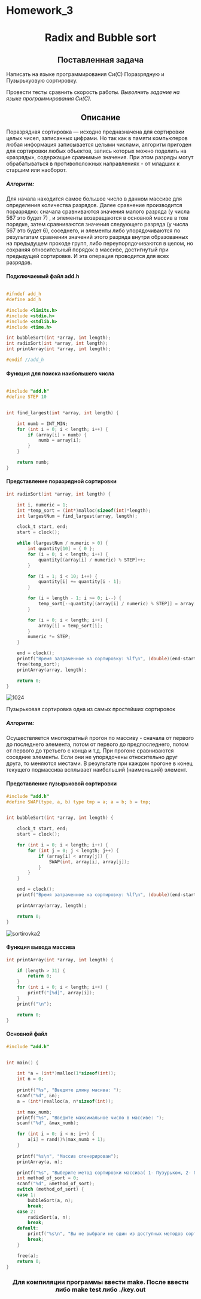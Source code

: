 # Homework_3
<h1 align="center">Radix and Bubble sort</h1>
<h2 align="center">Поставленная задача</h2>
<p>Написать на языке программирования Си(С) Поразрядную и Пузырькуовую сортировку.</p>
Провести тесты сравнить скорость работы.
<i>Выволнить задание на языке программирования Си(С).</i>
<h2 align="center">Описание</h2>
<p>Поразрядная сортировка —  исходно предназначена для сортировки целых чисел, записанных цифрами. Но так как в памяти компьютеров любая информация записывается целыми числами, алгоритм пригоден для сортировки любых объектов, запись которых можно поделить на «разряды», содержащие сравнимые значения. При этом разряды могут обрабатываться в противоположных направлениях - от младших к старшим или наоборот.</p>
<h5>Алгоритм:</h5>
<p>Для начала находится самое большое число в данном массиве для определения количества разрядов. Далее  сравнение производится поразрядно: сначала сравниваются значения малого разряда (у числа 567 это будет 7) , и элементы возвращаются  в основной массив в том порядке, затем сравниваются значения следующего разряда (у числа 567 это будет 6), соседнего, и элементы либо упорядочиваются по результатам сравнения значений этого разряда внутри образованных на предыдущем проходе групп, либо переупорядочиваются в целом, но сохраняя относительный порядок в массиве, достигнутый при предыдущей сортировке. И эта операция проводится для всех разрядов.</p>
<h4>Подключаемый файл add.h</h4>


```c

#ifndef add_h
#define add_h

#include <limits.h>
#include <stdio.h>
#include <stdlib.h>
#include <time.h>

int bubbleSort(int *array, int length);
int radixSort(int *array, int length);
int printArray(int *array, int length);

#endif //add_h
```


<h4>Функция для поиска наибольшего числа </h4>


```c

#include "add.h"
#define STEP 10


int find_largest(int *array, int length) {

    int numb = INT_MIN;
    for (int i = 0; i < length; i++) {
        if (array[i] > numb) {
            numb = array[i];
        }
    }

    return numb;
}

```


<h4>Представление поразрядной сортировки</h4>


```c
int radixSort(int *array, int length) {

    int i, numeric = 1;
    int *temp_sort = (int*)malloc(sizeof(int)*length); 
    int largestNum = find_largest(array, length);

    clock_t start, end;
    start = clock();

    while (largestNum / numeric > 0) {
        int quantity[10] = { 0 };
        for (i = 0; i < length; i++) {
            quantity[(array[i] / numeric) % STEP]++;
        }

        for (i = 1; i < 10; i++) {
            quantity[i] += quantity[i - 1];
        }

        for (i = length - 1; i >= 0; i--) {
            temp_sort[--quantity[(array[i] / numeric) % STEP]] = array[i];
        }

        for (i = 0; i < length; i++) {
            array[i] = temp_sort[i];
        }
        numeric *= STEP;
    }

    end = clock();
    printf("Время затраченное на сортировку: %lf\n", (double)(end-start)/(CLOCKS_PER_SEC));
    free(temp_sort);
    printArray(array, length);

    return 0;
}
```


![1024](https://user-images.githubusercontent.com/81951508/143544927-b922e4ed-79bb-4fb9-bcf6-c1fe0918f20c.jpeg)

<p>Пузырьковая сортировка одна из самых простейших сортировок</p>
<h5>Алгоритм:</h5>
<p>Осуществляется многократный прогон по массиву - сначала от первого до последнего элемента, потом от первого до предпоследнего, потом от первого до третьего с конца и т.д. При прогоне сравниваются соседние элементы. Если они не упорядочены относительно друг друга, то меняются местами. В результате при каждом прогоне в конец текущего подмассива всплывает наибольший (наименьший) элемент.
</p>
<h4>Представление пузырьковой сортировки</h4>


```c
#include "add.h"
#define SWAP(type, a, b) type tmp = a; a = b; b = tmp;


int bubbleSort(int *array, int length) {

    clock_t start, end;
    start = clock();

    for (int i = 0; i < length; i++) {
        for (int j = 0; j < length; j++) {
            if (array[i] < array[j]) {
                SWAP(int, array[i], array[j]);
            }
        }
    }

    end = clock();
    printf("Время затраченное на сортировку: %lf\n", (double)(end-start)/(CLOCKS_PER_SEC));

    printArray(array, length);

    return 0;
}
```


![sortirovka2](https://user-images.githubusercontent.com/81951508/143545978-95f6014e-79e7-405b-914f-99dd815147b5.jpg)
<h4>Функция вывода массива</h4>


```c
int printArray(int *array, int length) {

    if (length > 31) {
        return 0;
    }
    for (int i = 0; i < length; i++) {
        printf("[%d]", array[i]);
    }
    printf("\n");

    return 0;
}
```


<h4>Основной файл</h4>


```c
#include "add.h"


int main() {

    int *a = (int*)malloc(1*sizeof(int));
    int n = 0;
    
    printf("%s", "Введите длину масива: ");
    scanf("%d", &n);
    a = (int*)realloc(a, n*sizeof(int));

    int max_numb;
    printf("%s", "Введите максимальное число в массиве: ");
    scanf("%d", &max_numb);

    for (int i = 0; i < n; i++) {
        a[i] = rand()%(max_numb + 1);
    }
    
    printf("%s\n", "Массив сгенерирован");
    printArray(a, n);

    printf("%s", "Выберите метод сортировки массива( 1- Пузурьком, 2- Поразрядная ): ");
    int method_of_sort = 0;
    scanf("%d", &method_of_sort);
    switch (method_of_sort) {
    case 1:
        bubbleSort(a, n);
        break;
    case 2:
        radixSort(a, n);
        break;
    default:
        printf("%s\n", "Вы не выбрали не один из доступных методов сортировки...");
        break;
    }

    free(a);
    return 0;
}
```


<h3 align="center">Для компиляции программы ввести make. После ввести либо make test либо ./key.out</h3>

